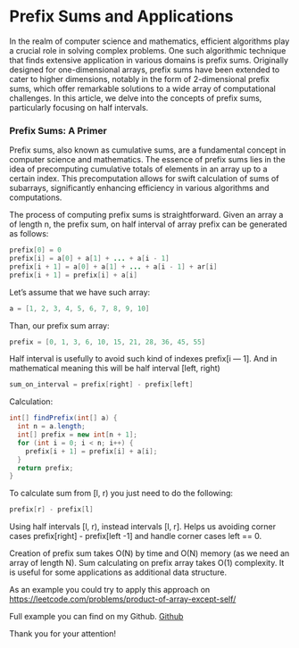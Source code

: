 # Prefix Sums and Applications

In the realm of computer science and mathematics, efficient algorithms play a crucial role in solving complex problems. One such algorithmic technique that finds extensive application in various domains is prefix sums. Originally designed for one-dimensional arrays, prefix sums have been extended to cater to higher dimensions, notably in the form of 2-dimensional prefix sums, which offer remarkable solutions to a wide array of computational challenges. In this article, we delve into the concepts of prefix sums, particularly focusing on half intervals.

### Prefix Sums: A Primer

Prefix sums, also known as cumulative sums, are a fundamental concept in computer science and mathematics. The essence of prefix sums lies in the idea of precomputing cumulative totals of elements in an array up to a certain index. This precomputation allows for swift calculation of sums of subarrays, significantly enhancing efficiency in various algorithms and computations.

The process of computing prefix sums is straightforward. Given an array a of length n, the prefix sum, on half interval of array prefix can be generated as follows:

```java
prefix[0] = 0
prefix[i] = a[0] + a[1] + ... + a[i - 1]
prefix[i + 1] = a[0] + a[1] + ... + a[i - 1] + ar[i]
prefix[i + 1] = prefix[i] + a[i]
```

Let’s assume that we have such array:

```java
a = [1, 2, 3, 4, 5, 6, 7, 8, 9, 10]
```

Than, our prefix sum array:

```java
prefix = [0, 1, 3, 6, 10, 15, 21, 28, 36, 45, 55]
```

Half interval is usefully to avoid such kind of indexes prefix[i — 1]. And in mathematical meaning this will be half interval [left, right)

```java
sum_on_interval = prefix[right] - prefix[left]
```

Calculation:


```java
int[] findPrefix(int[] a) {
  int n = a.length;
  int[] prefix = new int[n + 1];
  for (int i = 0; i < n; i++) {
    prefix[i + 1] = prefix[i] + a[i];
  }
  return prefix;
}
```

To calculate sum from [l, r) you just need to do the following:

```java
prefix[r] - prefix[l]
```

Using half intervals [l, r), instead intervals [l, r]. Helps us avoiding corner cases prefix[right] - prefix[left -1] and handle corner cases left == 0.

Creation of prefix sum takes O(N) by time and O(N) memory (as we need an array of length N). Sum calculating on prefix array takes O(1) complexity. It is useful for some applications as additional data structure.

As an example you could try to apply this approach on https://leetcode.com/problems/product-of-array-except-self/

Full example you can find on my Github. [Github](https://github.com/alxkm/articles/blob/master/src/main/java/org/alx/article/_1_prefix_sum/PrefixSumExample.java)

Thank you for your attention!